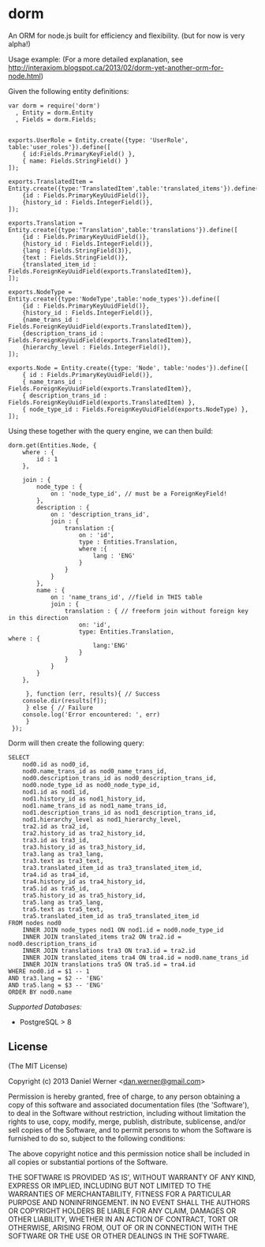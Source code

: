 dorm
==========

An ORM for node.js built for efficiency and flexibility. (but for now is very alpha!)

Usage example: (For a more detailed explanation, see http://interaxiom.blogspot.ca/2013/02/dorm-yet-another-orm-for-node.html)

Given the following entity definitions:

    var dorm = require('dorm')
	  , Entity = dorm.Entity
	  , Fields = dorm.Fields;


	exports.UserRole = Entity.create({type: 'UserRole', table:'user_roles'}).define([
	    { id:Fields.PrimaryKeyField() },
	    { name: Fields.StringField() }
	]);

	exports.TranslatedItem = Entity.create({type:'TranslatedItem',table:'translated_items'}).define([
	    {id : Fields.PrimaryKeyUuidField()},
	    {history_id : Fields.IntegerField()},
	]);

	exports.Translation = Entity.create({type:'Translation',table:'translations'}).define([
	    {id : Fields.PrimaryKeyUuidField()},
	    {history_id : Fields.IntegerField()},
	    {lang : Fields.StringField(3)},
	    {text : Fields.StringField()},
	    {translated_item_id : Fields.ForeignKeyUuidField(exports.TranslatedItem)},
	]);

	exports.NodeType = Entity.create({type:'NodeType',table:'node_types'}).define([
	    {id : Fields.PrimaryKeyUuidField()},
	    {history_id : Fields.IntegerField()},
	    {name_trans_id : Fields.ForeignKeyUuidField(exports.TranslatedItem)},
	    {description_trans_id : Fields.ForeignKeyUuidField(exports.TranslatedItem)},
	    {hierarchy_level : Fields.IntegerField()},
	]);

	exports.Node = Entity.create({type: 'Node', table:'nodes'}).define([
	    { id : Fields.PrimaryKeyUuidField()},
	    { name_trans_id : Fields.ForeignKeyUuidField(exports.TranslatedItem)},
	    { description_trans_id : Fields.ForeignKeyUuidField(exports.TranslatedItem) },
	    { node_type_id : Fields.ForeignKeyUuidField(exports.NodeType) },
	]);


Using these together with the query engine, we can then build:

	dorm.get(Entities.Node, {
		where : {
		    id : 1
		},

		join : {
		    node_type : {
		        on : 'node_type_id', // must be a ForeignKeyField!
		    },
		    description : {
		        on : 'description_trans_id',
		        join : {
		            translation :{
		                on : 'id',
		                type : Entities.Translation,
		                where :{
		                    lang : 'ENG'
		                }
		            }
		        }
		    },
		    name : {
		        on : 'name_trans_id', //field in THIS table
		        join : {
		            translation : { // freeform join without foreign key in this direction
		                on: 'id',
		                type: Entities.Translation,                         where : {
		                    lang:'ENG'
		                }
		            }
		        }
		    }
		},
	 
	     }, function (err, results){ // Success
		console.dir(results[f]);
	     } else { // Failure
		console.log('Error encountered: ', err)
	     }
	 });

Dorm will then create the following query:

	SELECT
	    nod0.id as nod0_id,
	    nod0.name_trans_id as nod0_name_trans_id,
	    nod0.description_trans_id as nod0_description_trans_id,
	    nod0.node_type_id as nod0_node_type_id,
	    nod1.id as nod1_id,
	    nod1.history_id as nod1_history_id,
	    nod1.name_trans_id as nod1_name_trans_id,
	    nod1.description_trans_id as nod1_description_trans_id,
	    nod1.hierarchy_level as nod1_hierarchy_level,
	    tra2.id as tra2_id,
	    tra2.history_id as tra2_history_id,
	    tra3.id as tra3_id,
	    tra3.history_id as tra3_history_id,
	    tra3.lang as tra3_lang,
	    tra3.text as tra3_text,
	    tra3.translated_item_id as tra3_translated_item_id,
	    tra4.id as tra4_id,
	    tra4.history_id as tra4_history_id,
	    tra5.id as tra5_id,
	    tra5.history_id as tra5_history_id,
	    tra5.lang as tra5_lang,
	    tra5.text as tra5_text,
	    tra5.translated_item_id as tra5_translated_item_id
	FROM nodes nod0
	    INNER JOIN node_types nod1 ON nod1.id = nod0.node_type_id
	    INNER JOIN translated_items tra2 ON tra2.id = nod0.description_trans_id
	    INNER JOIN translations tra3 ON tra3.id = tra2.id
	    INNER JOIN translated_items tra4 ON tra4.id = nod0.name_trans_id
	    INNER JOIN translations tra5 ON tra5.id = tra4.id
	WHERE nod0.id = $1 -- 1
	AND tra3.lang = $2 -- 'ENG'
	AND tra5.lang = $3 -- 'ENG'
	ORDER BY nod0.name


*Supported Databases:*
 * PostgreSQL > 8

## License 

(The MIT License)

Copyright (c) 2013 Daniel Werner &lt;dan.werner@gmail.com&gt;

Permission is hereby granted, free of charge, to any person obtaining
a copy of this software and associated documentation files (the
'Software'), to deal in the Software without restriction, including
without limitation the rights to use, copy, modify, merge, publish,
distribute, sublicense, and/or sell copies of the Software, and to
permit persons to whom the Software is furnished to do so, subject to
the following conditions:

The above copyright notice and this permission notice shall be
included in all copies or substantial portions of the Software.

THE SOFTWARE IS PROVIDED 'AS IS', WITHOUT WARRANTY OF ANY KIND,
EXPRESS OR IMPLIED, INCLUDING BUT NOT LIMITED TO THE WARRANTIES OF
MERCHANTABILITY, FITNESS FOR A PARTICULAR PURPOSE AND NONINFRINGEMENT.
IN NO EVENT SHALL THE AUTHORS OR COPYRIGHT HOLDERS BE LIABLE FOR ANY
CLAIM, DAMAGES OR OTHER LIABILITY, WHETHER IN AN ACTION OF CONTRACT,
TORT OR OTHERWISE, ARISING FROM, OUT OF OR IN CONNECTION WITH THE
SOFTWARE OR THE USE OR OTHER DEALINGS IN THE SOFTWARE.
